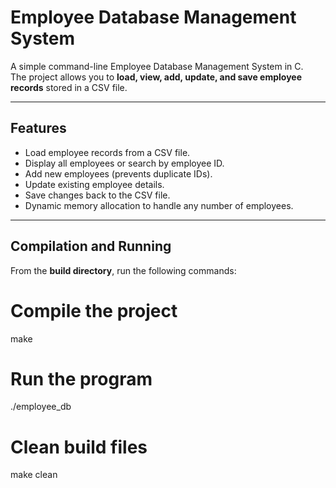 # Employee Database Management System

A simple command-line Employee Database Management System in C.  
The project allows you to **load, view, add, update, and save employee records** stored in a CSV file.

---

## **Features**

- Load employee records from a CSV file.
- Display all employees or search by employee ID.
- Add new employees (prevents duplicate IDs).
- Update existing employee details.
- Save changes back to the CSV file.
- Dynamic memory allocation to handle any number of employees.

---

## **Compilation and Running**

From the **build directory**, run the following commands:

# Compile the project
make

# Run the program
./employee_db

# Clean build files
make clean

